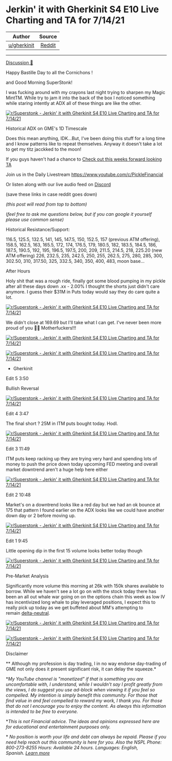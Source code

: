 Jerkin' it with Gherkinit S4 E10 Live Charting and TA for 7/14/21
=================================================================

| Author       | Source       | 
| :-------------: |:-------------:|
|  [u/gherkinit](https://www.reddit.com/user/gherkinit/) | [Reddit](https://www.reddit.com/r/Superstonk/comments/ok3j5g/jerkin_it_with_gherkinit_s4_e10_live_charting_and/) | 

---

[Discussion 🦍](https://www.reddit.com/r/Superstonk/search?q=flair_name%3A%22Discussion%20%F0%9F%A6%8D%22&restrict_sr=1)

Happy Bastille Day to all the Cornichons !

and Good Morning SuperStonk!

I was fucking around with my crayons last night trying to sharpen my Magic MintTM. While try to jam it into the back of the box I noticed something while staring intently at ADX all of these things are like the other.

[![r/Superstonk - Jerkin' it with Gherkinit S4 E10 Live Charting and TA for 7/14/21](https://preview.redd.it/n7tcudl866b71.png?width=1638&format=png&auto=webp&s=456008af1fb6c3925f8ed3e4f82c00c73fc6223f)](https://preview.redd.it/n7tcudl866b71.png?width=1638&format=png&auto=webp&s=456008af1fb6c3925f8ed3e4f82c00c73fc6223f)

Historical ADX on GME's 1D Timescale

Does this mean anything, IDK...But, I've been doing this stuff for a long time and I know patterns like to repeat themselves. Anyway it doesn't take a lot to get my titz jacckked to the moon!

If you guys haven't had a chance to [Check out this weeks forward looking TA](https://www.reddit.com/r/Superstonk/comments/oi6c88/jerkin_it_with_gherkinit_forward_looking_ta_for/)

Join us in the Daily Livestream <https://www.youtube.com/c/PickleFinancial>

Or listen along with our live audio feed on [Discord](https://discord.gg/HbqnUVsSrH)

(save these links in case reddit goes down)

*(this post will read from top to bottom)*

(*feel free to ask me questions below, but if you can google it yourself please use common sense)*

Historical Resistance/Support:

116.5, 125.5, 132.5, 141, 145, 147.5, 150, 152.5, 157 (previous ATM offering), 158.5, 162.5, 163, 165.5, 172, 174, 176.5, 179, 180.5, 182, 183.5, 184.5, 186, 187.5, 190.5, 192, 195, 196.5, 197.5, 200, 209, 211.5, 214.5, 218, 225.20 (new ATM offering) 226, 232.5, 235, 242.5, 250, 255, 262.5, 275, 280, 285, 300, 302.50, 310, 317.50, 325, 332.5, 340, 350, 400, 483, moon base...

After Hours

Holy shit that was a rough ride, finally got some blood pumping in my pickle after all these days down .xx - 2.00% I thought the shorts just didn't care anymore. I guess their $31M in Puts today would say they do care quite a lot.

[![r/Superstonk - Jerkin' it with Gherkinit S4 E10 Live Charting and TA for 7/14/21](https://preview.redd.it/fs1srnzui8b71.png?width=370&format=png&auto=webp&s=d5d5d0217f149f7b1332e60177ea184203ee54bb)](https://preview.redd.it/fs1srnzui8b71.png?width=370&format=png&auto=webp&s=d5d5d0217f149f7b1332e60177ea184203ee54bb)

We didn't close at 169.69 but I'll take what I can get. I've never been more proud of you 💎🤚 Motherfuckers!!!

[![r/Superstonk - Jerkin' it with Gherkinit S4 E10 Live Charting and TA for 7/14/21](https://preview.redd.it/c73gegb1j8b71.png?width=694&format=png&auto=webp&s=f0e08c237eed07d78f041cb70707e847a7925a52)](https://preview.redd.it/c73gegb1j8b71.png?width=694&format=png&auto=webp&s=f0e08c237eed07d78f041cb70707e847a7925a52)

[![r/Superstonk - Jerkin' it with Gherkinit S4 E10 Live Charting and TA for 7/14/21](https://preview.redd.it/nuzzgbz5j8b71.png?width=661&format=png&auto=webp&s=cbfea98c3b9b93ee84c90b4e4ab6066049c67b44)](https://preview.redd.it/nuzzgbz5j8b71.png?width=661&format=png&auto=webp&s=cbfea98c3b9b93ee84c90b4e4ab6066049c67b44)

- Gherkinit

Edit 5 3:50

Bullish Reversal

[![r/Superstonk - Jerkin' it with Gherkinit S4 E10 Live Charting and TA for 7/14/21](https://preview.redd.it/ffq0meybg8b71.png?width=1637&format=png&auto=webp&s=232b168473c6ece81a0f1e4e3edfb24130366c2e)](https://preview.redd.it/ffq0meybg8b71.png?width=1637&format=png&auto=webp&s=232b168473c6ece81a0f1e4e3edfb24130366c2e)

Edit 4 3:47

The final short ? 25M in ITM puts bought today. Hodl.

[![r/Superstonk - Jerkin' it with Gherkinit S4 E10 Live Charting and TA for 7/14/21](https://preview.redd.it/nj126quof8b71.png?width=1630&format=png&auto=webp&s=870493993ab300f7766b155a026d1ede0e782da6)](https://preview.redd.it/nj126quof8b71.png?width=1630&format=png&auto=webp&s=870493993ab300f7766b155a026d1ede0e782da6)

Edit 3 11:49

ITM puts keep racking up they are trying very hard and spending lots of money to push the price down today upcoming FED meeting and overall market downtrend aren't a huge help here either

[![r/Superstonk - Jerkin' it with Gherkinit S4 E10 Live Charting and TA for 7/14/21](https://preview.redd.it/iw423emf97b71.png?width=1634&format=png&auto=webp&s=0713dcd93c5d6044392662fb1ea6d9879e432cc3)](https://preview.redd.it/iw423emf97b71.png?width=1634&format=png&auto=webp&s=0713dcd93c5d6044392662fb1ea6d9879e432cc3)

Edit 2 10:48

Market's on a downtrend looks like a red day but we had an ok bounce at 175 that pattern I found earlier on the ADX looks like we could have another down day or 2 before moving up.

[![r/Superstonk - Jerkin' it with Gherkinit S4 E10 Live Charting and TA for 7/14/21](https://preview.redd.it/guzvyudky6b71.png?width=1635&format=png&auto=webp&s=8ba3e60f37cb12d09e3fc5200458544cc1fe332f)](https://preview.redd.it/guzvyudky6b71.png?width=1635&format=png&auto=webp&s=8ba3e60f37cb12d09e3fc5200458544cc1fe332f)

Edit 1 9:45

Little opening dip in the first 15 volume looks better today though

[![r/Superstonk - Jerkin' it with Gherkinit S4 E10 Live Charting and TA for 7/14/21](https://preview.redd.it/vwwws0n6n6b71.png?width=1640&format=png&auto=webp&s=59d72db86806b70594074265e9f9dfdf33b5029e)](https://preview.redd.it/vwwws0n6n6b71.png?width=1640&format=png&auto=webp&s=59d72db86806b70594074265e9f9dfdf33b5029e)

Pre-Market Analysis

Significantly more volume this morning at 26k with 150k shares available to borrow. While we haven't see a lot go on with the stock today there has been an all out whale war going on on the options chain this week as low IV has incentivized long whale to play leveraged positions, I expect this to really pick up today as we get buffeted about MM's attempting to remain [delta-neutral](https://www.investopedia.com/terms/d/deltaneutral.asp).

[![r/Superstonk - Jerkin' it with Gherkinit S4 E10 Live Charting and TA for 7/14/21](https://preview.redd.it/sqolkenqb6b71.png?width=1624&format=png&auto=webp&s=c522825572751db399bd471b7fe7f96e7fd342a9)](https://preview.redd.it/sqolkenqb6b71.png?width=1624&format=png&auto=webp&s=c522825572751db399bd471b7fe7f96e7fd342a9)

[![r/Superstonk - Jerkin' it with Gherkinit S4 E10 Live Charting and TA for 7/14/21](https://preview.redd.it/j55s6umhb6b71.png?width=847&format=png&auto=webp&s=935ed6976e2950ed5d55279e6022408264b2f652)](https://preview.redd.it/j55s6umhb6b71.png?width=847&format=png&auto=webp&s=935ed6976e2950ed5d55279e6022408264b2f652)

Disclaimer

** Although my profession is day trading, I in no way endorse day-trading of GME not only does it present significant risk, it can delay the squeeze.*

**My YouTube channel is "monetized" if that is something you are uncomfortable with, I understand, while I wouldn't say I profit greatly from the views, I do suggest you use ad-block when viewing it if you feel so compelled.* *My intention is simply benefit this community. For those that find value in and feel compelled to reward my work, I thank you. For those that do not I encourage you to enjoy the content. As always this information is intended to be free to everyone.*

**This is not Financial advice. The ideas and opinions expressed here are for educational and entertainment purposes only.*

* *No position is worth your life and debt can always be repaid. Please if you need help reach out this community is here for you. Also the NSPL Phone: 800-273-8255 Hours: Available 24 hours. Languages: English, Spanish.* [*Learn more*](https://suicidepreventionlifeline.org/)

